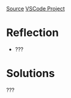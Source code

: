 [Source](https://exercism.org/tracks/csharp/exercises/house)
[VSCode Project](vscode://file/Users/conorlambert/Exercism/csharp/house)

# Reflection
- ???

# Solutions
???